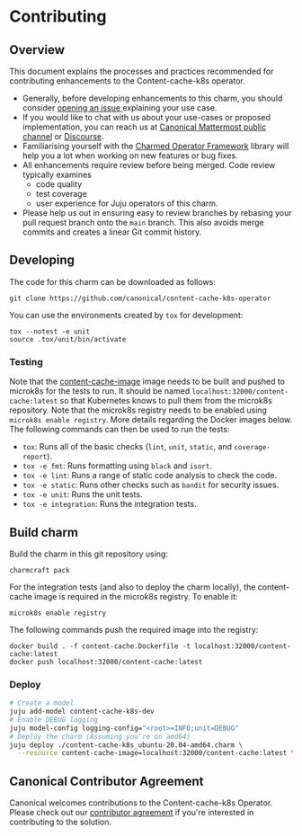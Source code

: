 # Contributing

## Overview

This document explains the processes and practices recommended for contributing enhancements to the Content-cache-k8s operator.

- Generally, before developing enhancements to this charm, you should consider [opening an issue
  ](https://github.com/canonical/content-cache-k8s-operator/issues) explaining your use case.
- If you would like to chat with us about your use-cases or proposed implementation, you can reach
  us at [Canonical Mattermost public channel](https://chat.charmhub.io/charmhub/channels/charm-dev)
  or [Discourse](https://discourse.charmhub.io/).
- Familiarising yourself with the [Charmed Operator Framework](https://juju.is/docs/sdk) library
  will help you a lot when working on new features or bug fixes.
- All enhancements require review before being merged. Code review typically examines
  - code quality
  - test coverage
  - user experience for Juju operators of this charm.
- Please help us out in ensuring easy to review branches by rebasing your pull request branch onto the `main` branch. This also avoids merge commits and creates a linear Git commit history.

## Developing

The code for this charm can be downloaded as follows:

```
git clone https://github.com/canonical/content-cache-k8s-operator
```

You can use the environments created by `tox` for development:

```shell
tox --notest -e unit
source .tox/unit/bin/activate
```

### Testing

Note that the [content-cache-image](content-cache.Dockerfile) image needs to be built and pushed to microk8s for the tests to run. It should be named `localhost:32000/content-cache:latest` so that Kubernetes knows to pull them from the microk8s repository. Note that the microk8s registry needs to be enabled using `microk8s enable registry`. More details regarding the Docker images below. The following commands can then be used to run the tests:

* `tox`: Runs all of the basic checks (`lint`, `unit`, `static`, and `coverage-report`).
* `tox -e fmt`: Runs formatting using `black` and `isort`.
* `tox -e lint`: Runs a range of static code analysis to check the code.
* `tox -e static`: Runs other checks such as `bandit` for security issues.
* `tox -e unit`: Runs the unit tests.
* `tox -e integration`: Runs the integration tests.

## Build charm

Build the charm in this git repository using:

```shell
charmcraft pack
```
For the integration tests (and also to deploy the charm locally), the content-cache image is required in the microk8s registry. To enable it:

    microk8s enable registry

The following commands push the required image into the registry:

    docker build . -f content-cache.Dockerfile -t localhost:32000/content-cache:latest
    docker push localhost:32000/content-cache:latest

### Deploy

```bash
# Create a model
juju add-model content-cache-k8s-dev
# Enable DEBUG logging
juju model-config logging-config="<root>=INFO;unit=DEBUG"
# Deploy the charm (Assuming you're on amd64)
juju deploy ./content-cache-k8s_ubuntu-20.04-amd64.charm \
  --resource content-cache-image=localhost:32000/content-cache:latest \
```

## Canonical Contributor Agreement

Canonical welcomes contributions to the Content-cache-k8s Operator. Please check out our [contributor agreement](https://ubuntu.com/legal/contributors) if you're interested in contributing to the solution.
